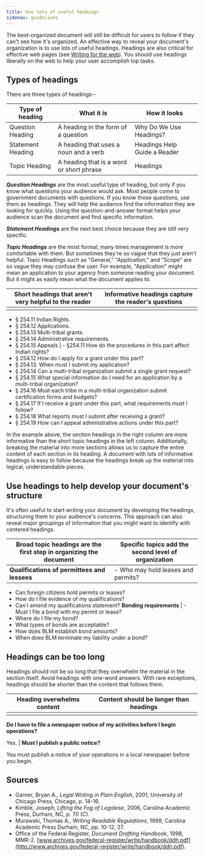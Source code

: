 ```yaml
---
title: Use lots of useful headings
sidenav: guidelines
---
```


The best-organized document will still be difficult for users to follow if they can't see how it's organized. An effective way to reveal your document's organization is to use lots of useful headings. Headings are also critical for effective web pages (see [Writing for the web](webWrite.cfm)). You should use headings liberally on the web to help your user accomplish top tasks.

## Types of headings

There are three types of headings--

Type of heading   | What it is                               | How it looks
----------------- | ---------------------------------------- | ----------------------------
Question Heading  | A heading in the form of a question      | Why Do We Use Headings?
Statement Heading | A heading that uses a noun and a verb    | Headings Help Guide a Reader
Topic Heading     | A heading that is a word or short phrase | Headings

**_Question Headings_** are the most useful type of heading, but only if you know what questions your audience would ask. Most people come to government documents with questions. If you know those questions, use them as headings. They will help the audience find the information they are looking for quickly. Using the question-and-answer format helps your audience scan the document and find specific information.

**_Statement Headings_** are the next best choice because they are still very specific.

**_Topic Headings_** are the most formal; many times management is more comfortable with them. But sometimes they're so vague that they just aren't helpful. Topic Headings such as "General," "Application," and "Scope" are so vague they may confuse the user. For example, "Application" might mean an application to your agency from someone reading your document. But it might as easily mean what the document applies to.

Short headings that aren't very helpful to the reader | Informative headings capture the reader's questions
----------------------------------------------------- | ---------------------------------------------------
                                                      |

- § 254.11 Indian Rights.
- § 254.12 Applications.
- § 254.13 Multi-tribal grants.
- § 254.14 Administrative requirements.
- § 254.15 Appeals | - §254.11 How do the procedures in this part affect Indian rights?
- § 254.12 How do I apply for a grant under this part?
- § 254.13\. When must I submit my application?
- § 254.14 Can a multi-tribal organization submit a single grant request?
- § 254.15 What special information do I need for an application by a multi-tribal organization?
- § 254.16 Must each tribe in a multi-tribal organization submit certification forms and budgets?
- § 254.17 If I receive a grant under this part, what requirements must I follow?
- § 254.18 What reports must I submit after receiving a grant?
- § 254.19 How can I appeal administrative actions under this part?

In the example above, the section headings in the right column are more informative than the short topic headings in the left column. Additionally, breaking the material into more sections allows us to capture the entire content of each section in its heading. A document with lots of informative headings is easy to follow because the headings break up the material into logical, understandable pieces.

## Use headings to help develop your document's structure

It's often useful to start writing your document by developing the headings, structuring them to your audience's concerns. This approach can also reveal major groupings of information that you might want to identify with centered headings.

Broad topic headings are the first step in organizing the document | Specific topics add the second level of organization
------------------------------------------------------------------ | ----------------------------------------------------
**Qualifications of permittees and lessees**                       | - Who may hold leases and permits?

- Can foreign citizens hold permits or leases?
- How do I file evidence of my qualifications?
- Can I amend my qualifications statement? **Bonding requirements** | - Must I file a bond with my permit or lease?
- Where do I file my bond?
- What types of bonds are acceptable?
- How does BLM establish bond amounts?
- When does BLM terminate my liability under a bond?

## Headings can be too long

Headings should not be so long that they overwhelm the material in the section itself. Avoid headings with one-word answers. With rare exceptions, headings should be shorter than the content that follows them.

Heading overwhelms content | Content should be longer than headings
-------------------------- | --------------------------------------
                           |

**Do I have to file a newspaper notice of my activities before I begin operations?**

Yes. | **Must I publish a public notice?**

You must publish a notice of your operations in a local newspaper before you begin.

## Sources

- Garner, Bryan A., _Legal Writing in Plain English_, 2001, University of Chicago Press, Chicago, p. 14-16.
- Kimble, Joseph, _Lifting the Fog of Legalese_, 2006, Carolina Academic Press, Durham, NC, p. 70 (C).
- Murawski, Thomas A., _Writing Readable Regulations_, 1999, Carolina Academic Press Durham, NC, pp. 10-12, 27.
- Office of the Federal Register, _Document Drafting Handbook_, 1998, MMR-2\. [www.archives.gov/federal-register/write/handbook/ddh.pdf](http://www.archives.gov/federal-register/write/handbook/ddh.pdf).
